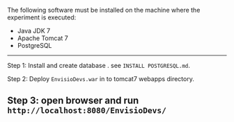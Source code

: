 The following software must be installed on the machine where the experiment is executed: 
 * Java JDK 7
 * Apache Tomcat 7
 * PostgreSQL

-----------------------------------------------------------
Step 1: Install and create database . see `INSTALL POSTGRESQL.md`.

Step 2: Deploy `EnvisioDevs.war` in to tomcat7 webapps directory.

Step 3: open browser and run `http://localhost:8080/EnvisioDevs/`
-----------------------------------------------------------


